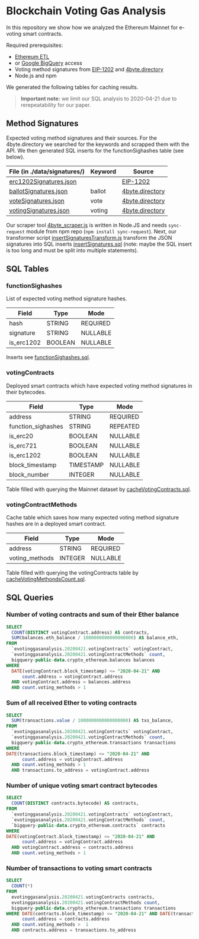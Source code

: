 # Blockchain Voting Gas Analysis

In this repository we show how we analyzed the Ethereum Mainnet for e-voting smart contracts.

Required prerequisites:
- [Ethereum ETL](https://github.com/blockchain-etl/ethereum-etl)
- or [Google BigQuery](https://console.cloud.google.com) access
- Voting method signatures from [EIP-1202](http://github.com/ethereum/EIPs/blob/master/EIPS/eip-1202.md) and [4byte.directory](http://4byte.directory)
- Node.js and npm

We generated the following tables for caching results.

> **Important note:** we limit our SQL analysis to 2020-04-21 due to rerepeatability for our paper.

## Method Signatures
Expected voting method signatures and their sources. For the 4byte.directory we searched for the keywords and scrapped them with the API. We then generated SQL inserts for the functionSighashes table (see below).

| File (in ./data/signatures/)                                       | Keyword | Source                                     |
|--------------------------------------------------------------------|---------|--------------------------------------------|
| [erc1202Signatures.json](./data/signatures/erc1202Signatures.json) |         | [EIP-1202](http://github.com/ethereum/EIPs/blob/master/EIPS/eip-1202.md)         |
| [ballotSignatures.json](./data/signatures/ballotSignatures.json)   | ballot  | [4byte.directory](http://4byte.directory)  |
| [voteSignatures.json](./data/signatures/voteSignatures.json)       | vote    | [4byte.directory](http://4byte.directory)  |
| [votingSignatures.json](./data/signatures/votingSignatures.json)   | voting  | [4byte.directory](http://4byte.directory)  |

Our scraper tool [4byte_scraper.js](./script/4byte_scraper.js) is written in Node.JS and needs ```sync-request``` module from npm repo (```npm install sync-request```). Next, our transformer script [insertSignaturesTransform.js](./script/insertSignaturesTransform.js) transform the JSON signatures into SQL inserts [insertSignatures.sql](./data/sql/insertSignatures.sql) (note: maybe the SQL insert is too long and must be split into multiple statements).

## SQL Tables
### functionSighashes
List of expected voting method signature hashes.

| Field      | Type    | Mode     |
|------------|---------|----------|
| hash       | STRING  | REQUIRED |
| signature  | STRING  | NULLABLE |
| is_erc1202 | BOOLEAN | NULLABLE |

Inserts see [functionSighashes.sql](./data/sql/insertSignatures.sql).

### votingContracts
Deployed smart contracts which have expected voting method signatures in their bytecodes.

| Field              | Type      | Mode     |
|--------------------|-----------|----------|
| address            | STRING    | REQUIRED |
| function_sighashes | STRING    | REPEATED |
| is_erc20           | BOOLEAN   | NULLABLE |
| is_erc721          | BOOLEAN   | NULLABLE |
| is_erc1202         | BOOLEAN   | NULLABLE |
| block_timestamp    | TIMESTAMP | NULLABLE |
| block_number       | INTEGER   | NULLABLE |

Table filled with querying the Mainnet dataset by [cacheVotingContracts.sql](./data/sql/cacheVotingContracts.sql).

### votingContractMethods
Cache table which saves how many expected voting method signature hashes are in a deployed smart contract.

| Field          | Type    | Mode     |
|----------------|---------|----------|
| address        | STRING  | REQUIRED |
| voting_methods | INTEGER | NULLABLE |

Table filled with querying the votingContracts table by [cacheVotingMethondsCount.sql](./data/sql/cacheVotingMethondsCount.sql).

## SQL Queries
### Number of voting contracts and sum of their Ether balance
```sql
SELECT
  COUNT(DISTINCT votingContract.address) AS contracts,
  SUM(balances.eth_balance / 1000000000000000000) AS balance_eth,
FROM
  `evotinggasanalysis.20200421.votingContracts` votingContract,
  `evotinggasanalysis.20200421.votingContractMethods` count,
  bigquery-public-data.crypto_ethereum.balances balances
WHERE
  DATE(votingContract.block_timestamp) <= "2020-04-21" AND 
      count.address = votingContract.address
  AND votingContract.address = balances.address
  AND count.voting_methods > 1
```

### Sum of all received Ether to voting contracts
```sql
SELECT
  SUM(transactions.value / 1000000000000000000) AS txs_balance,
FROM
  `evotinggasanalysis.20200421.votingContracts` votingContract,
  `evotinggasanalysis.20200421.votingContractMethods` count,
  bigquery-public-data.crypto_ethereum.transactions transactions
WHERE
DATE(transactions.block_timestamp) <= "2020-04-21" AND
      count.address = votingContract.address
  AND count.voting_methods > 1
  AND transactions.to_address = votingContract.address
```

### Number of unique voting smart contract bytecodes
```sql
SELECT
  COUNT(DISTINCT contracts.bytecode) AS contracts,
FROM
  `evotinggasanalysis.20200421.votingContracts` votingContract,
  `evotinggasanalysis.20200421.votingContractMethods` count,
  `bigquery-public-data.crypto_ethereum.contracts` contracts
WHERE
DATE(votingContract.block_timestamp) <= "2020-04-21" AND
      count.address = votingContract.address
  AND votingContract.address = contracts.address
  AND count.voting_methods > 1
```

### Number of transactions to voting smart contracts
```sql
SELECT 
  COUNT(*) 
FROM 
  evotinggasanalysis.20200421.votingContracts contracts,
  evotinggasanalysis.20200421.votingContractMethods count,
  bigquery-public-data.crypto_ethereum.transactions transactions
WHERE DATE(contracts.block_timestamp) <= "2020-04-21" AND DATE(transactions.block_timestamp) <= "2020-04-21" AND
      count.address = contracts.address
  AND count.voting_methods >  1
  AND contracts.address = transactions.to_address
```